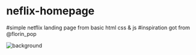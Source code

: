 # neflix-homepage
#simple netflix landing page from basic html css & js
#inspiration got from @florin_pop

![background](https://user-images.githubusercontent.com/52468580/66474668-6a40b700-ea9a-11e9-828e-90ecb2b2553c.jpg)
